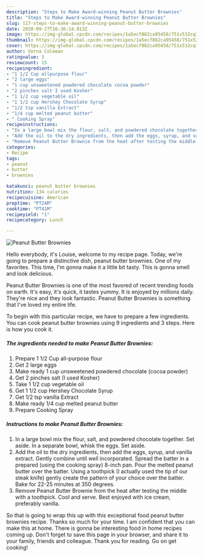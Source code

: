 ```yaml
---
description: "Steps to Make Award-winning Peanut Butter Brownies"
title: "Steps to Make Award-winning Peanut Butter Brownies"
slug: 117-steps-to-make-award-winning-peanut-butter-brownies
date: 2020-09-27T16:36:14.013Z
image: https://img-global.cpcdn.com/recipes/1a5ecf882ca95458/751x532cq70/peanut-butter-brownies-recipe-main-photo.jpg
thumbnail: https://img-global.cpcdn.com/recipes/1a5ecf882ca95458/751x532cq70/peanut-butter-brownies-recipe-main-photo.jpg
cover: https://img-global.cpcdn.com/recipes/1a5ecf882ca95458/751x532cq70/peanut-butter-brownies-recipe-main-photo.jpg
author: Verna Coleman
ratingvalue: 3
reviewcount: 15
recipeingredient:
- "1 1/2 Cup allpurpose flour"
- "2 large eggs"
- "1 cup unsweetened powdered chocolate cocoa powder"
- "2 pinches salt I used Kosher"
- "1 1/2 cup vegetable oil"
- "1 1/2 cup Hershey Chocolate Syrup"
- "1/2 tsp vanilla Extract"
- "1/4 cup melted peanut butter"
- " Cooking Spray"
recipeinstructions:
- "In a large bowl mix the flour, salt, and powdered chocolate together. Set aside. In a separate bowl, whisk the eggs. Set aside."
- "Add the oil to the dry ingredients, then add the eggs, syrup, and vanilla extract. Gently combine until well incorporated. Spread the batter in a prepared (using the cooking spray) 8-inch pan. Pour the melted peanut butter over the batter. Using a toothpick (I actually used the tip of our steak knife) gently create the pattern of your choice over the batter. Bake for 22-25 minutes at 350 degrees."
- "Remove Peanut Butter Brownie from the heat after testing the middle with a toothpick. Cool and serve. Best enjoyed with ice cream, preferably vanilla."
categories:
- Recipe
tags:
- peanut
- butter
- brownies

katakunci: peanut butter brownies 
nutrition: 134 calories
recipecuisine: American
preptime: "PT24M"
cooktime: "PT41M"
recipeyield: "1"
recipecategory: Lunch

---
```



![Peanut Butter Brownies](https://img-global.cpcdn.com/recipes/1a5ecf882ca95458/751x532cq70/peanut-butter-brownies-recipe-main-photo.jpg)

Hello everybody, it's Louise, welcome to my recipe page. Today, we're going to prepare a distinctive dish, peanut butter brownies. One of my favorites. This time, I'm gonna make it a little bit tasty. This is gonna smell and look delicious.



Peanut Butter Brownies is one of the most favored of recent trending foods on earth. It's easy, it's quick, it tastes yummy. It is enjoyed by millions daily. They're nice and they look fantastic. Peanut Butter Brownies is something that I've loved my entire life.


To begin with this particular recipe, we have to prepare a few ingredients. You can cook peanut butter brownies using 9 ingredients and 3 steps. Here is how you cook it.

<!--inarticleads1-->

##### The ingredients needed to make Peanut Butter Brownies:

1. Prepare 1 1/2 Cup all-purpose flour
1. Get 2 large eggs
1. Make ready 1 cup unsweetened powdered chocolate (cocoa powder)
1. Get 2 pinches salt (I used Kosher)
1. Take 1 1/2 cup vegetable oil
1. Get 1 1/2 cup Hershey Chocolate Syrup
1. Get 1/2 tsp vanilla Extract
1. Make ready 1/4 cup melted peanut butter
1. Prepare  Cooking Spray




<!--inarticleads2-->

##### Instructions to make Peanut Butter Brownies:

1. In a large bowl mix the flour, salt, and powdered chocolate together. Set aside. In a separate bowl, whisk the eggs. Set aside.
1. Add the oil to the dry ingredients, then add the eggs, syrup, and vanilla extract. Gently combine until well incorporated. Spread the batter in a prepared (using the cooking spray) 8-inch pan. Pour the melted peanut butter over the batter. Using a toothpick (I actually used the tip of our steak knife) gently create the pattern of your choice over the batter. Bake for 22-25 minutes at 350 degrees.
1. Remove Peanut Butter Brownie from the heat after testing the middle with a toothpick. Cool and serve. Best enjoyed with ice cream, preferably vanilla.




So that is going to wrap this up with this exceptional food peanut butter brownies recipe. Thanks so much for your time. I am confident that you can make this at home. There is gonna be interesting food in home recipes coming up. Don't forget to save this page in your browser, and share it to your family, friends and colleague. Thank you for reading. Go on get cooking!
